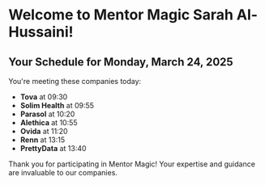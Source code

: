 # Welcome to Mentor Magic Sarah Al-Hussaini!

## Your Schedule for Monday, March 24, 2025

You're meeting these companies today:

- **Tova** at 09:30
- **Solim Health** at 09:55
- **Parasol** at 10:20
- **Alethica** at 10:55
- **Ovida** at 11:20
- **Renn** at 13:15
- **PrettyData** at 13:40


Thank you for participating in Mentor Magic! Your expertise and guidance are invaluable to our companies.

